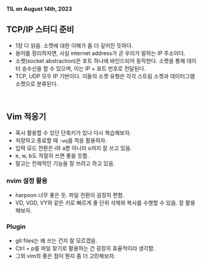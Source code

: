 **TIL on August 14th, 2023**

## TCP/IP 스터디 준비
* 1장 다 읽음. 소켓에 대한 이해가 좀 더 깊어진 듯하다.
* 용어를 정리하자면, 사실 internet address가 곧 우리가 말하는 IP 주소이다.
* 소켓(socket abstraction)은 포트 하나에 바인드되어 동작한다. 소켓을 통해 데이터 송수신을 할 수 있으며, 이는 IP + 포트 번호로 전달된다.
* TCP, UDP 모두 IP 기반이다. 이들의 소켓 유형은 각각 스트림 소켓과 데이터그램 소켓으로 분류된다.

<br>

## Vim 적응기
* 혹시 활용할 수 있던 단축키가 있나 다시 복습해보자.
* 저장하고 종료할 때 `:wq`를 적응 활용하자.
* 입력 모드 전환은 i와 a뿐 아니라 o까지 잘 쓰고 있음.
* e, w, b도 적절히 쓰면 좋을 듯함. 
* 말고는 전체적인 기능을 잘 쓰려고 하고 있음.

### nvim 설정 활용
* harpoon 너무 좋은 듯. 파일 전환이 굉장히 편함.
* VD, VGD, VY와 같은 키로 빠르게 줄 단위 삭제와 복사를 수행할 수 있음. 잘 활용해보자. 

### Plugin
* git files는 왜 쓰는 건지 잘 모르겠음.
* Ctrl + p를 파일 찾기로 활용하는 건 굉장히 효율적이라 생각함.
* 그외 vim의 좋은 점이 뭔지 좀 더 고민해보자.
